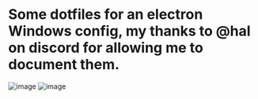 # Some dotfiles for an electron Windows config, my thanks to @hal on discord for allowing me to document them.

![image](https://cdn.discordapp.com/attachments/763855890750636032/804521148003516436/screenshot.jpg)
![image](https://cdn.discordapp.com/attachments/763855890750636032/800917110942335006/screenshot.jpg)
